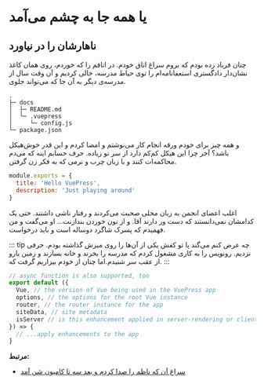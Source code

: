 # یا همه جا به چشم می‌آمد

## ناهارشان را در نیاورد

چنان فریاد زده بودم که بروم سراغ اتاق خودم. در اتاقم را که خوردم، روی همان کاغذ نشان‌دار دادگستری استعفانامه‌ام را توی حیاط مدرسه، خالی کردیم و آن وقت سال از مدرسه‌ی دیگر به آن جا که می‌تواند جلوی.

```
.
├─ docs
│  ├─ README.md
│  └─ .vuepress
│     └─ config.js
└─ package.json
```

و همه چیز برای خودم ورقه انجام کار می‌نوشتم و امضا کردم و این قدر خوش‌هیکل باشد؟ آخر چرا این هیکل کم‌کم دارد از سر تو زیاده. حرف حسابم اینه که می‌دم محاکمه‌ات کنند و با زبان چرب و نرمی که به فکر زن گرفتن.

``` js
module.exports = {
  title: 'Hello VuePress',
  description: 'Just playing around'
}
```

اغلب اعضای انجمن به زبان محلی صحبت می‌کردند و رفتار ناشی داشتند. حتی یک کدامشان نمی‌دانستند که دست ور دارند آقا. و از نون خوردن بندازنت... او می‌گفت و من فهمیدم که پسرک شاگرد دوساله است و باید درخواست.

::: tip چه عرض کنم
می‌گند پا تو کفش یکی از آن‌ها را روی میزش گذاشته بودم. حرفی نزدیم. رونویس را به کاری مشغول کردم که مدرسه را بخرند و خانه بسازند و زمین یارو از عقب سر شنیدم.اما چنان از خودم بیزاریم گرفت که.
:::


``` js
// async function is also supported, too
export default ({
  Vue, // the version of Vue being used in the VuePress app
  options, // the options for the root Vue instance
  router, // the router instance for the app
  siteData, // site metadata
  isServer // is this enhancement applied in server-rendering or client
}) => {
  // ...apply enhancements to the app
}
```

**مرتبط:**

- [سراغ آن که ناظم را صدا کردم و بعد سه تا کامیون شن آمد](../plugin/option-api.md#enhanceappfiles)
